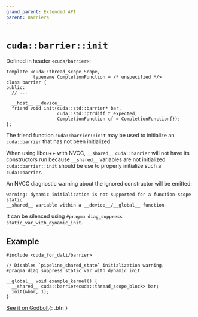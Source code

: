 ```yaml
---
grand_parent: Extended API
parent: Barriers
---
```


# `cuda::barrier::init`

Defined in header `<cuda/barrier>`:

```cuda
template <cuda::thread_scope Scope,
          typename CompletionFunction = /* unspecified */>
class barrier {
public:
  // ...

  __host__ __device__
  friend void init(cuda::std::barrier* bar,
                   cuda::std::ptrdiff_t expected,
                   CompletionFunction cf = CompletionFunction{});
};
```

The friend function `cuda::barrier::init` may be used to initialize an
  `cuda::barrier` that has not been initialized.

When using libcu++ with NVCC,  `__shared__` `cuda::barrier` will not have its
  constructors run because `__shared__` variables are not initialized.
`cuda::barrier::init` should be use to properly initialize such a
  `cuda::barrier`.

An NVCC diagnostic warning about the ignored constructor will be emitted:

```
warning: dynamic initialization is not supported for a function-scope static
__shared__ variable within a __device__/__global__ function
```

It can be silenced using `#pragma diag_suppress static_var_with_dynamic_init`.

## Example

```cuda
#include <cuda_for_dali/barrier>

// Disables `pipeline_shared_state` initialization warning.
#pragma diag_suppress static_var_with_dynamic_init

__global__ void example_kernel() {
  __shared__ cuda::barrier<cuda::thread_scope_block> bar;
  init(&bar, 1);
}
```

[See it on Godbolt](https://godbolt.org/z/jG8se6Kd8){: .btn }


[`cuda::thread_scope`]: ./thread_scopes.md

[thread.barrier.class paragraph 12]: https://eel.is/c++draft/thread.barrier.class#12

[coalesced threads]: https://docs.nvidia.com/cuda/cuda-c-programming-guide/index.html#coalesced-group-cg

[`concurrentManagedAccess` property]: https://docs.nvidia.com/cuda/cuda-runtime-api/structcudaDeviceProp.html#structcudaDeviceProp_116f9619ccc85e93bc456b8c69c80e78b
[`hostNativeAtomicSupported` property]: https://docs.nvidia.com/cuda/cuda-runtime-api/structcudaDeviceProp.html#structcudaDeviceProp_1ef82fd7d1d0413c7d6f33287e5b6306f

